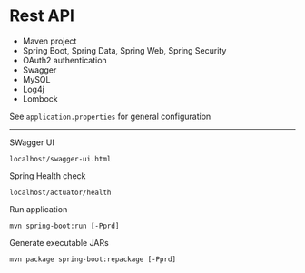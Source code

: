 # Rest API 

- Maven project
- Spring Boot, Spring Data, Spring Web, Spring Security
- OAuth2 authentication
- Swagger
- MySQL
- Log4j
- Lombock

See `application.properties` for general configuration

---

SWagger UI

    localhost/swagger-ui.html

Spring Health check

    localhost/actuator/health


Run application

    mvn spring-boot:run [-Pprd]

Generate executable JARs

    mvn package spring-boot:repackage [-Pprd]